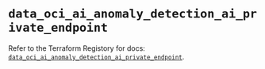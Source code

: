 # `data_oci_ai_anomaly_detection_ai_private_endpoint`

Refer to the Terraform Registory for docs: [`data_oci_ai_anomaly_detection_ai_private_endpoint`](https://registry.terraform.io/providers/oracle/oci/6.18.0/docs/data-sources/ai_anomaly_detection_ai_private_endpoint).
